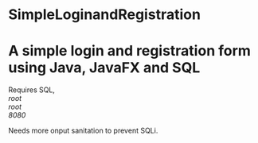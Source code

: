 # SimpleLoginandRegistration
<h1>A simple login and registration form using Java, JavaFX and SQL</h1>

Requires SQL,
<i> <br /> root <br />
    root <br />
    8080 </i>
    
Needs more onput sanitation to prevent SQLi.
